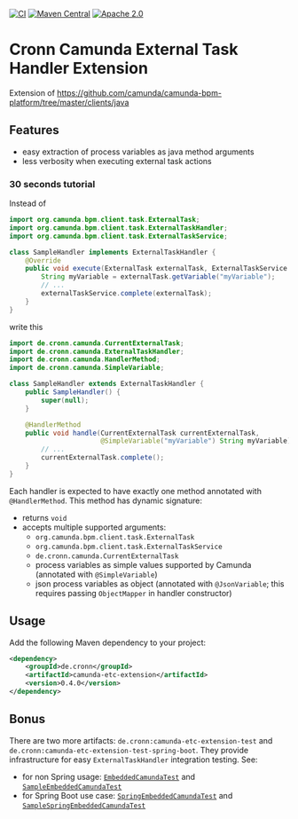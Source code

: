 [![CI](https://github.com/cronn/camunda-etc-extension/workflows/CI/badge.svg)](https://github.com/cronn/camunda-etc-extension/actions)
[![Maven Central](https://maven-badges.herokuapp.com/maven-central/de.cronn/camunda-etc-extension/badge.svg)](http://maven-badges.herokuapp.com/maven-central/de.cronn/camunda-etc-extension)
[![Apache 2.0](https://img.shields.io/github/license/cronn/camunda-etc-extension.svg)](http://www.apache.org/licenses/LICENSE-2.0)

# Cronn Camunda External Task Handler Extension

Extension of https://github.com/camunda/camunda-bpm-platform/tree/master/clients/java

## Features

 - easy extraction of process variables as java method arguments
 - less verbosity when executing external task actions

### 30 seconds tutorial

Instead of

```java
import org.camunda.bpm.client.task.ExternalTask;
import org.camunda.bpm.client.task.ExternalTaskHandler;
import org.camunda.bpm.client.task.ExternalTaskService;

class SampleHandler implements ExternalTaskHandler {
    @Override
    public void execute(ExternalTask externalTask, ExternalTaskService externalTaskService) {
        String myVariable = externalTask.getVariable("myVariable");
        // ...
        externalTaskService.complete(externalTask);
    }
}
```

write this

```java
import de.cronn.camunda.CurrentExternalTask;
import de.cronn.camunda.ExternalTaskHandler;
import de.cronn.camunda.HandlerMethod;
import de.cronn.camunda.SimpleVariable;

class SampleHandler extends ExternalTaskHandler {
    public SampleHandler() {
        super(null);
    }

    @HandlerMethod
    public void handle(CurrentExternalTask currentExternalTask, 
                       @SimpleVariable("myVariable") String myVariable) {
        // ...
        currentExternalTask.complete();
    }
}
```

Each handler is expected to have exactly one method annotated with `@HandlerMethod`. This method has dynamic signature:

 - returns `void`
 - accepts multiple supported arguments:
     - `org.camunda.bpm.client.task.ExternalTask`
     - `org.camunda.bpm.client.task.ExternalTaskService`
     - `de.cronn.camunda.CurrentExternalTask`
     - process variables as simple values supported by Camunda (annotated with `@SimpleVariable`)
     - json process variables as object (annotated with `@JsonVariable`; this requires passing `ObjectMapper` in handler constructor)


## Usage
Add the following Maven dependency to your project:

```xml
<dependency>
    <groupId>de.cronn</groupId>
    <artifactId>camunda-etc-extension</artifactId>
    <version>0.4.0</version>
</dependency>
```

## Bonus

There are two more artifacts: `de.cronn:camunda-etc-extension-test`
and `de.cronn:camunda-etc-extension-test-spring-boot`. They provide infrastructure for easy `ExternalTaskHandler` integration
testing. 
See:
 - for non Spring usage: [`EmbeddedCamundaTest`](test/src/main/java/de/cronn/camunda/testserver/EmbeddedCamundaTest.java)
and [`SampleEmbeddedCamundaTest`](test/src/test/java/de/cronn/camunda/testserver/SampleEmbeddedCamundaTest.java)
 - for Spring Boot use case: [`SpringEmbeddedCamundaTest`](test-spring-boot/src/main/java/de/cronn/camunda/testserver/spring/SpringEmbeddedCamundaTest.java)
and [`SampleSpringEmbeddedCamundaTest`](test-spring-boot/src/test/java/de/cronn/camunda/testserver/spring/SampleSpringEmbeddedCamundaTest.java)
